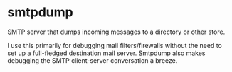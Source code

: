 # smtpdump

SMTP server that dumps incoming messages to a directory or other store.

I use this primarily for debugging mail filters/firewalls without the need to set up a full-fledged destination mail server.  Smtpdump also makes debugging the SMTP client-server conversation a breeze.